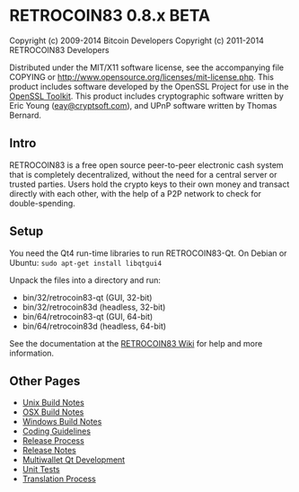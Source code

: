 RETROCOIN83 0.8.x BETA
====================

Copyright (c) 2009-2014 Bitcoin Developers
Copyright (c) 2011-2014 RETROCOIN83 Developers

Distributed under the MIT/X11 software license, see the accompanying
file COPYING or http://www.opensource.org/licenses/mit-license.php.
This product includes software developed by the OpenSSL Project for use in the [OpenSSL Toolkit](http://www.openssl.org/). This product includes
cryptographic software written by Eric Young ([eay@cryptsoft.com](mailto:eay@cryptsoft.com)), and UPnP software written by Thomas Bernard.


Intro
---------------------
RETROCOIN83 is a free open source peer-to-peer electronic cash system that is
completely decentralized, without the need for a central server or trusted
parties.  Users hold the crypto keys to their own money and transact directly
with each other, with the help of a P2P network to check for double-spending.


Setup
---------------------
You need the Qt4 run-time libraries to run RETROCOIN83-Qt. On Debian or Ubuntu:
	`sudo apt-get install libqtgui4`

Unpack the files into a directory and run:

- bin/32/retrocoin83-qt (GUI, 32-bit)
- bin/32/retrocoin83d (headless, 32-bit)
- bin/64/retrocoin83-qt (GUI, 64-bit)
- bin/64/retrocoin83d (headless, 64-bit)

See the documentation at the [RETROCOIN83 Wiki](http://retrocoin83.info)
for help and more information.


Other Pages
---------------------
- [Unix Build Notes](build-unix.md)
- [OSX Build Notes](build-osx.md)
- [Windows Build Notes](build-msw.md)
- [Coding Guidelines](coding.md)
- [Release Process](release-process.md)
- [Release Notes](release-notes.md)
- [Multiwallet Qt Development](multiwallet-qt.md)
- [Unit Tests](unit-tests.md)
- [Translation Process](translation_process.md)

